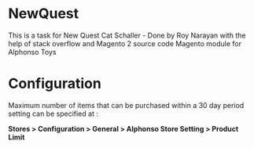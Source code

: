 # NewQuest
This is a task for New Quest Cat Schaller - Done by Roy Narayan with the help of stack overflow and Magento 2 source code
Magento module for Alphonso Toys

# Configuration
Maximum number of items that can be purchased within a 30 day period setting can be specified at :

**Stores > Configuration > General > Alphonso Store Setting > Product Limit**




